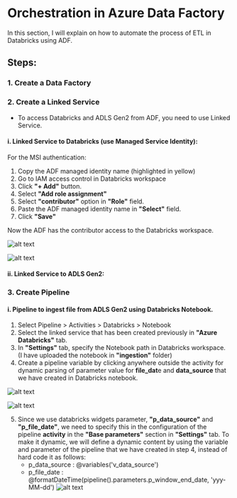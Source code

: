 # Orchestration in Azure Data Factory

In this section, I will explain on how to automate the process of ETL in Databricks using ADF.

## Steps:

### 1. Create a Data Factory
### 2. Create a Linked Service
-  To access Databricks and ADLS Gen2 from ADF, you need to use Linked Service.

#### i. Linked Service to Databricks (use Managed Service Identity):

For the MSI authentication:
1. Copy the ADF managed identity name (highlighted in yellow)
2. Go to IAM access control in Databricks workspace
3. Click **"+ Add"** button.
4. Select **"Add role assignment"**
5. Select **"contributor"** option in **"Role"** field.
6. Paste the ADF managed identity name in **"Select"** field.
7. Click **"Save"**

Now the ADF has the contributor access to the Databricks workspace.

![alt text](https://github.com/annisayusoff/Analysing-and-Reporting-on-Formula1-Data-Using-Azure-Databricks/blob/1284ec8f0562674052a081f574d7c90e9df1b3c0/Azure%20Data%20Factory/linked%20service-databricks.png?raw=true)

![alt text](https://github.com/annisayusoff/Analysing-and-Reporting-on-Formula1-Data-Using-Azure-Databricks/blob/88141689381782a072fe2f2d1221dba39db7e9f4/Azure%20Data%20Factory/IAM%20Databricks.png?raw=true)


                                     
#### ii. Linked Service to ADLS Gen2:


### 3. Create Pipeline

#### i. Pipeline to ingest file from ADLS Gen2 using Databricks Notebook.

1. Select Pipeline > Activities > Databricks > Notebook
2. Select the linked service that has been created previously in **"Azure Databricks"** tab.
3. In **"Settings"** tab, specify the Notebook path in Databricks workspace. (I have uploaded the notebook in **"ingestion"** folder)
4. Create a pipeline variable by clicking anywhere outside the activity for dynamic parsing of parameter value for **file_dat**e and **data_source** that we have created in Databricks notebook.
   
![alt text](https://github.com/annisayusoff/Analysing-and-Reporting-on-Formula1-Data-Using-Azure-Databricks/blob/94f25675f8f377ea19e0afeae6c5f4bcaf822f95/Azure%20Data%20Factory/pipeline%20variable%20(v_data_source).png?raw=true)

![alt text](https://github.com/annisayusoff/Analysing-and-Reporting-on-Formula1-Data-Using-Azure-Databricks/blob/9623bff8579399be6514a2e7dd343d3514a7f782/Azure%20Data%20Factory/pipeline%20variable%20%20(p_file_date).png?raw=true)
   
5. Since we use databricks widgets parameter, **"p_data_source"** and **"p_file_date"**, we need to specify this in the configuration of the pipeline **activity** in the **"Base parameters"** section in **"Settings"** tab. To make it dynamic, we will define a dynamic content by using the variable and parameter of the pipeline that we have created in step 4, instead of hard code it as follows:
   - p_data_source : @variables('v_data_source')
   - p_file_date : @formatDateTime(pipeline().parameters.p_window_end_date, 'yyy-MM-dd')
     ![alt text](https://github.com/annisayusoff/Analysing-and-Reporting-on-Formula1-Data-Using-Azure-Databricks/blob/02451a4b8bea7fdfd2d8a47d8c4ac884833b06ff/Azure%20Data%20Factory/Databricks%20activity%20parameters.png?raw=true)

